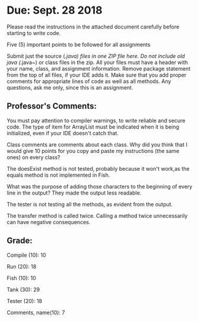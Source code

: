 # Due: Sept. 28 2018

Please read the instructions in the attached document carefully before starting to write code.


Five (5) important points to be followed for all assignments

Submit just the source (*.java) files in one ZIP file here. Do not include old java (*.java~) or class files in the zip.
All your files must have a header with your name, class, and assignment information.
Remove package statement from the top of all files, if your IDE adds it.
Make sure that you add proper comments for appropriate lines of code as well as all methods.
Any questions, ask me only, since this is an assignment.


## Professor's Comments:

You must pay attention to compiler warnings, to write reliable and ﻿﻿secure code.﻿﻿﻿﻿﻿﻿﻿﻿﻿﻿﻿﻿﻿﻿﻿ 
The type of item for ArrayList must be indicated when it is being initialized, even if your IDE doesn't catch that.


Class comments are comments about each class. Why did you think that I would give 10 points for you copy and paste my instructions (the same ones) on every class?

The doesExist method is not tested, probably because it won't work,as the equals method is not implemented in Fish. 

What was the purpose of adding those characters to the beginning of every line in the output? They made the output less readable.

The tester is not testing all the methods, as evident from the output.

The transfer method is called twice. Calling a method twice unnecessarily can have negative consequences.


## Grade:
Compile (10): 10

Run (20): 18 

Fish (10): 10 

Tank (30): 29 

Tester (20): 18 

Comments, name(10): 7 
